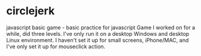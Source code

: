 # circlejerk
javascript basic game - basic practice for javascript
Game I worked on for a while, did three levels. I've only run it on a desktop Windows and desktop Linux environment. I haven't set it up for small screens, iPhone/MAC, and I've only set it up for mouseclick action. 
